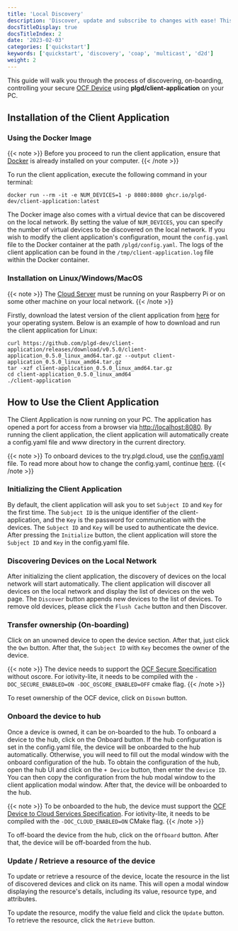 ```yaml
---
title: 'Local Discovery'
description: 'Discover, update and subscribe to changes with ease! This guide will show you how to find your device, update its properties and stay up-to-date.'
docsTitleDisplay: true
docsTitleIndex: 2
date: '2023-02-03'
categories: ['quickstart']
keywords: ['quickstart', 'discovery', 'coap', 'multicast', 'd2d']
weight: 2
---
```

This guide will walk you through the process of discovering, on-boarding, controlling your secure [OCF Device](https://openconnectivity.org/specs/OCF_Device_Specification_v2.2.6.pdf) using **plgd/client-application** on your PC.

## Installation of the Client Application

### Using the Docker Image

{{< note >}}
Before you proceed to run the client application, ensure that [Docker](https://docs.docker.com/get-docker) is already installed on your computer.
{{< /note >}}

To run the client application, execute the following command in your terminal:

```shell script
docker run --rm -it -e NUM_DEVICES=1 -p 8080:8080 ghcr.io/plgd-dev/client-application:latest
```

The Docker image also comes with a virtual device that can be discovered on the local network. By setting the value of `NUM_DEVICES`, you can specify the number of virtual devices to be discovered on the local network. If you wish to modify the client application's configuration, mount the `config.yaml` file to the Docker container at the path `/plgd/config.yaml`. The logs of the client application can be found in the `/tmp/client-application.log` file within the Docker container.

### Installation on Linux/Windows/MacOS

{{< note >}}
The [Cloud Server](/docs/quickstart/start-device/) must be running on your Raspberry Pi or on some other machine on your local network.
{{< /note >}}

Firstly, download the latest version of the client application from [here](https://github.com/plgd-dev/client-application/releases) for your operating system. Below is an example of how to download and run the client application for Linux:

```shell script
curl https://github.com/plgd-dev/client-application/releases/download/v0.5.0/client-application_0.5.0_linux_amd64.tar.gz --output client-application_0.5.0_linux_amd64.tar.gz
tar -xzf client-application_0.5.0_linux_amd64.tar.gz
cd client-application_0.5.0_linux_amd64
./client-application
```

## How to Use the Client Application

The Client Application is now running on your PC. The application has opened a port for access from a browser via [http://localhost:8080](http://localhost:8080).
By running the client application, the client application will automatically create a config.yaml file and www directory in the current directory.

{{< note >}}
To onboard devices to the try.plgd.cloud, use the [config.yaml](/docs/quickstart/remote-access/#configyaml-file) file.
To read more about how to change the config.yaml, continue [here](https://github.com/plgd-dev/client-application#yaml-configuration).
{{< /note >}}

### Initializing the Client Application

By default, the client application will ask you to set `Subject ID` and `Key` for the first time. The `Subject ID` is the unique identifier of the client-application, and the `Key` is the password for communication with the devices. The `Subject ID` and `Key` will be used to authenticate the device. After pressing the `Initialize` button, the client application will store the `Subject ID` and `Key` in the config.yaml file.

### Discovering Devices on the Local Network

After initializing the client application, the discovery of devices on the local network will start automatically. The client application will discover all devices on the local network and display the list of devices on the web page. The `Discover` button appends new devices to the list of devices. To remove old devices, please click the `Flush Cache` button and then Discover.

### Transfer ownership (On-boarding)

Click on an unowned device to open the device section. After that, just click the `Own` button. After that, the `Subject ID` with `Key` becomes the owner of the device.

{{< note >}}
The device needs to support the [OCF Secure Specification](https://openconnectivity.org/specs/OCF_Secure_Specification_v2.2.6.pdf) without oscore.
For iotivity-lite, it needs to be compiled with the `-DOC_SECURE_ENABLED=ON -DOC_OSCORE_ENABLED=OFF` cmake flag.
{{< /note >}}

To reset ownership of the OCF device, click on `Disown` button.

### Onboard the device to hub

Once a device is owned, it can be on-boarded to the hub. To onboard a device to the hub, click on the Onboard button. If the hub configuration is set in the config.yaml file, the device will be onboarded to the hub automatically. Otherwise, you will need to fill out the modal window with the onboard configuration of the hub. To obtain the configuration of the hub, open the hub UI and click on the `+ Device` button, then enter the `device ID`. You can then copy the configuration from the hub modal window to the client application modal window. After that, the device will be onboarded to the hub.

{{< note >}}
To be onboarded to the hub, the device must support the [OCF Device to Cloud Services Specification](https://openconnectivity.org/specs/OCF_Device_To_Cloud_Services_Specification.pdf).
For iotivity-lite, it needs to be compiled with the `-DOC_CLOUD_ENABLED=ON` CMake flag.
{{< /note >}}

To off-board the device from the hub, click on the `Offboard` button. After that, the device will be off-boarded from the hub.

### Update / Retrieve a resource of the device

To update or retrieve a resource of the device, locate the resource in the list of discovered devices and click on its name. This will open a modal window displaying the resource's details, including its value, resource type, and attributes.

To update the resource, modify the value field and click the `Update` button. To retrieve the resource, click the `Retrieve` button.
